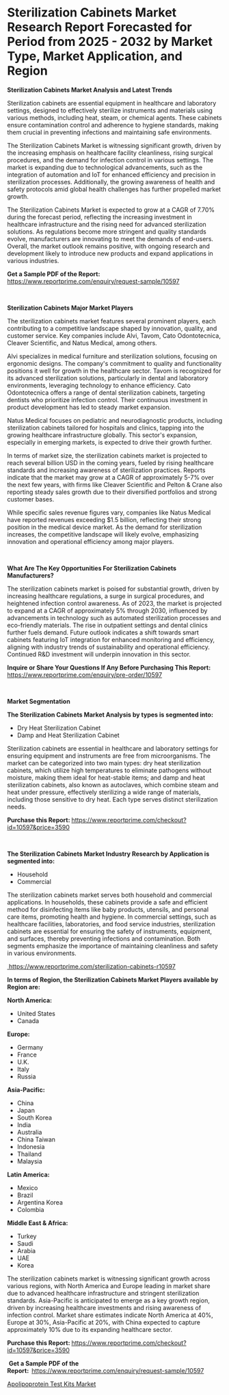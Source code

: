 <p><h1>Sterilization Cabinets Market Research Report Forecasted for Period from 2025 -  2032 by Market Type, Market Application, and Region</h1></p><p><strong>Sterilization Cabinets Market Analysis and Latest Trends</strong></p>
<p><p>Sterilization cabinets are essential equipment in healthcare and laboratory settings, designed to effectively sterilize instruments and materials using various methods, including heat, steam, or chemical agents. These cabinets ensure contamination control and adherence to hygiene standards, making them crucial in preventing infections and maintaining safe environments.</p><p>The Sterilization Cabinets Market is witnessing significant growth, driven by the increasing emphasis on healthcare facility cleanliness, rising surgical procedures, and the demand for infection control in various settings. The market is expanding due to technological advancements, such as the integration of automation and IoT for enhanced efficiency and precision in sterilization processes. Additionally, the growing awareness of health and safety protocols amid global health challenges has further propelled market growth.</p><p>The Sterilization Cabinets Market is expected to grow at a CAGR of 7.70% during the forecast period, reflecting the increasing investment in healthcare infrastructure and the rising need for advanced sterilization solutions. As regulations become more stringent and quality standards evolve, manufacturers are innovating to meet the demands of end-users. Overall, the market outlook remains positive, with ongoing research and development likely to introduce new products and expand applications in various industries.</p></p>
<p><strong>Get a Sample PDF of the Report:&nbsp;</strong> <a href="https://www.reportprime.com/enquiry/request-sample/10597?utm_campaign=3274&utm_medium=2&utm_source=Github&utm_content=ia&utm_term=20032025&utm_id=sterilization-cabinets">https://www.reportprime.com/enquiry/request-sample/10597</a></p>
<p>&nbsp;</p>
<p><strong>Sterilization Cabinets Major Market Players</strong></p>
<p><p>The sterilization cabinets market features several prominent players, each contributing to a competitive landscape shaped by innovation, quality, and customer service. Key companies include Alvi, Tavom, Cato Odontotecnica, Cleaver Scientific, and Natus Medical, among others.</p><p>Alvi specializes in medical furniture and sterilization solutions, focusing on ergonomic designs. The company's commitment to quality and functionality positions it well for growth in the healthcare sector. Tavom is recognized for its advanced sterilization solutions, particularly in dental and laboratory environments, leveraging technology to enhance efficiency. Cato Odontotecnica offers a range of dental sterilization cabinets, targeting dentists who prioritize infection control. Their continuous investment in product development has led to steady market expansion.</p><p>Natus Medical focuses on pediatric and neurodiagnostic products, including sterilization cabinets tailored for hospitals and clinics, tapping into the growing healthcare infrastructure globally. This sector's expansion, especially in emerging markets, is expected to drive their growth further.</p><p>In terms of market size, the sterilization cabinets market is projected to reach several billion USD in the coming years, fueled by rising healthcare standards and increasing awareness of sterilization practices. Reports indicate that the market may grow at a CAGR of approximately 5-7% over the next few years, with firms like Cleaver Scientific and Pelton & Crane also reporting steady sales growth due to their diversified portfolios and strong customer bases.</p><p>While specific sales revenue figures vary, companies like Natus Medical have reported revenues exceeding $1.5 billion, reflecting their strong position in the medical device market. As the demand for sterilization increases, the competitive landscape will likely evolve, emphasizing innovation and operational efficiency among major players.</p></p>
<p>&nbsp;</p>
<p><strong>What Are The Key Opportunities For Sterilization Cabinets Manufacturers?</strong></p>
<p><p>The sterilization cabinets market is poised for substantial growth, driven by increasing healthcare regulations, a surge in surgical procedures, and heightened infection control awareness. As of 2023, the market is projected to expand at a CAGR of approximately 5% through 2030, influenced by advancements in technology such as automated sterilization processes and eco-friendly materials. The rise in outpatient settings and dental clinics further fuels demand. Future outlook indicates a shift towards smart cabinets featuring IoT integration for enhanced monitoring and efficiency, aligning with industry trends of sustainability and operational efficiency. Continued R&D investment will underpin innovation in this sector.</p></p>
<p><strong>Inquire or Share Your Questions If Any Before Purchasing This Report:</strong> <a href="https://www.reportprime.com/enquiry/pre-order/10597?utm_campaign=3274&utm_medium=2&utm_source=Github&utm_content=ia&utm_term=20032025&utm_id=sterilization-cabinets">https://www.reportprime.com/enquiry/pre-order/10597</a></p>
<p>&nbsp;</p>
<p><strong>Market Segmentation</strong></p>
<p><strong>The Sterilization Cabinets Market Analysis by types is segmented into:</strong></p>
<p><ul><li>Dry Heat Sterilization Cabinet</li><li>Damp and Heat Sterilization Cabinet</li></ul></p>
<p><p>Sterilization cabinets are essential in healthcare and laboratory settings for ensuring equipment and instruments are free from microorganisms. The market can be categorized into two main types: dry heat sterilization cabinets, which utilize high temperatures to eliminate pathogens without moisture, making them ideal for heat-stable items; and damp and heat sterilization cabinets, also known as autoclaves, which combine steam and heat under pressure, effectively sterilizing a wide range of materials, including those sensitive to dry heat. Each type serves distinct sterilization needs.</p></p>
<p><strong>Purchase this Report:&nbsp;</strong><a href="https://www.reportprime.com/checkout?id=10597&price=3590&utm_campaign=3274&utm_medium=2&utm_source=Github&utm_content=ia&utm_term=20032025&utm_id=sterilization-cabinets">https://www.reportprime.com/checkout?id=10597&price=3590</a></p>
<p>&nbsp;</p>
<p><strong>The Sterilization Cabinets Market Industry Research by Application is segmented into:</strong></p>
<p><ul><li>Household</li><li>Commercial</li></ul></p>
<p><p>The sterilization cabinets market serves both household and commercial applications. In households, these cabinets provide a safe and efficient method for disinfecting items like baby products, utensils, and personal care items, promoting health and hygiene. In commercial settings, such as healthcare facilities, laboratories, and food service industries, sterilization cabinets are essential for ensuring the safety of instruments, equipment, and surfaces, thereby preventing infections and contamination. Both segments emphasize the importance of maintaining cleanliness and safety in various environments.</p></p>
<p><a href="https://www.reportprime.com/sterilization-cabinets-r10597?utm_campaign=3274&utm_medium=2&utm_source=Github&utm_content=ia&utm_term=20032025&utm_id=sterilization-cabinets">&nbsp;https://www.reportprime.com/sterilization-cabinets-r10597</a></p>
<p><strong>In terms of Region, the Sterilization Cabinets Market Players available by Region are:</strong></p>
<p>
    <p> <strong> North America: </strong>
        <ul>
            <li>United States</li>
            <li>Canada</li>
        </ul>
        </p> 
    <p> <strong> Europe: </strong>
        <ul>
            <li>Germany</li>
            <li>France</li>
            <li>U.K.</li>
            <li>Italy</li>
            <li>Russia</li>
        </ul>
        </p> 
    <p> <strong> Asia-Pacific: </strong>
        <ul>
            <li>China</li>
            <li>Japan</li>
            <li>South Korea</li>
            <li>India</li>
            <li>Australia</li>
            <li>China Taiwan</li>
            <li>Indonesia</li>
            <li>Thailand</li>
            <li>Malaysia</li>
        </ul>
        </p> 
    <p> <strong> Latin America: </strong>
        <ul>
            <li>Mexico</li>
            <li>Brazil</li>
            <li>Argentina Korea</li>
            <li>Colombia</li>
        </ul>
        </p> 
    <p> <strong> Middle East & Africa: </strong>
        <ul>
            <li>Turkey</li>
            <li>Saudi</li>
            <li>Arabia</li>
            <li>UAE</li>
            <li>Korea</li>
        </ul>
    </p>
    </p>
<p><p>The sterilization cabinets market is witnessing significant growth across various regions, with North America and Europe leading in market share due to advanced healthcare infrastructure and stringent sterilization standards. Asia-Pacific is anticipated to emerge as a key growth region, driven by increasing healthcare investments and rising awareness of infection control. Market share estimates indicate North America at 40%, Europe at 30%, Asia-Pacific at 20%, with China expected to capture approximately 10% due to its expanding healthcare sector.</p></p>
<p><strong>Purchase this Report: </strong><a href="https://www.reportprime.com/checkout?id=10597&price=3590&utm_campaign=3274&utm_medium=2&utm_source=Github&utm_content=ia&utm_term=20032025&utm_id=sterilization-cabinets">https://www.reportprime.com/checkout?id=10597&price=3590</a></p>
<p>&nbsp;<strong>Get a Sample PDF of the Report:&nbsp;&nbsp;</strong><a href="https://www.reportprime.com/enquiry/request-sample/10597?utm_campaign=3274&utm_medium=2&utm_source=Github&utm_content=ia&utm_term=20032025&utm_id=sterilization-cabinets">https://www.reportprime.com/enquiry/request-sample/10597</a></p>
<p><strong></strong></p>
<p><p><a href="https://github.com/donkalucine10/Market-Research-Report-List-1/blob/main/apolipoprotein-test-kits-market.md?utm_campaign=3274&utm_medium=2&utm_source=Github&utm_content=ia&utm_term=20032025&utm_id=sterilization-cabinets">Apolipoprotein Test Kits Market</a></p></p>